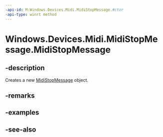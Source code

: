 ```yaml
---
-api-id: M:Windows.Devices.Midi.MidiStopMessage.#ctor
-api-type: winrt method
---
```


<!-- Method syntax
public MidiStopMessage()
-->

# Windows.Devices.Midi.MidiStopMessage.MidiStopMessage

## -description
Creates a new [MidiStopMessage](midistopmessage.md) object.

## -remarks

## -examples

## -see-also
